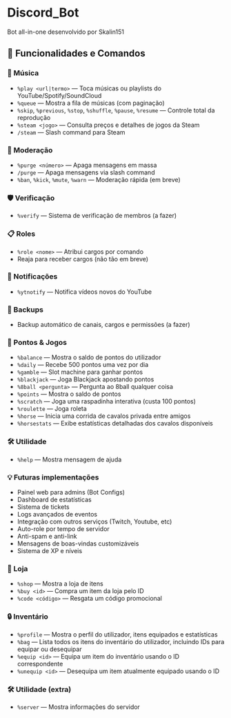 
# Discord_Bot
Bot all-in-one desenvolvido por Skalin151

## 🎯 Funcionalidades e Comandos

### 🎵 Música
- `%play <url|termo>` — Toca músicas ou playlists do YouTube/Spotify/SoundCloud
- `%queue` — Mostra a fila de músicas (com paginação)
- `%skip`, `%previous`, `%stop`, `%shuffle`, `%pause`, `%resume` — Controle total da reprodução
- `%steam <jogo>` — Consulta preços e detalhes de jogos da Steam
- `/steam` — Slash command para Steam

### 🧹 Moderação
- `%purge <número>` — Apaga mensagens em massa
- `/purge` — Apaga mensagens via slash command
- `%ban`, `%kick`, `%mute`, `%warn` — Moderação rápida (em breve)

### 🛡️ Verificação
- `%verify` — Sistema de verificação de membros (a fazer)

### 📋 Roles
- `%role <nome>` — Atribui cargos por comando
- Reaja para receber cargos (não tão em breve)

### 🔔 Notificações
- `%ytnotify` — Notifica vídeos novos do YouTube

### 💾 Backups
- Backup automático de canais, cargos e permissões (a fazer)


### 💸 Pontos & Jogos
- `%balance` — Mostra o saldo de pontos do utilizador
- `%daily` — Recebe 500 pontos uma vez por dia
- `%gamble` — Slot machine para ganhar pontos
- `%blackjack` — Joga Blackjack apostando pontos
- `%8ball <pergunta>` — Pergunta ao 8ball qualquer coisa
- `%points` — Mostra o saldo de pontos
- `%scratch` — Joga uma raspadinha interativa (custa 100 pontos)
- `%roulette` — Joga roleta
- `%horse` — Inicia uma corrida de cavalos privada entre amigos
- `%horsestats` — Exibe estatísticas detalhadas dos cavalos disponíveis

### 🛠️ Utilidade
- `%help` — Mostra mensagem de ajuda

### 💡 Futuras implementações
- Painel web para admins (Bot Configs)
- Dashboard de estatísticas
- Sistema de tickets
- Logs avançados de eventos
- Integração com outros serviços (Twitch, Youtube, etc)
- Auto-role por tempo de servidor
- Anti-spam e anti-link
- Mensagens de boas-vindas customizáveis
- Sistema de XP e níveis


### 🛒 Loja
- `%shop` — Mostra a loja de itens
- `%buy <id>` — Compra um item da loja pelo ID
- `%code <código>` — Resgata um código promocional


### 🔒 Inventário
- `%profile` — Mostra o perfil do utilizador, itens equipados e estatísticas
- `%bag` — Lista todos os itens do inventário do utilizador, incluindo IDs para equipar ou desequipar
- `%equip <id>` — Equipa um item do inventário usando o ID correspondente
- `%unequip <id>` — Desequipa um item atualmente equipado usando o ID


### 🛠️ Utilidade (extra)
- `%server` — Mostra informações do servidor


